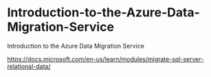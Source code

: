 # Introduction-to-the-Azure-Data-Migration-Service

Introduction to the Azure Data Migration Service

https://docs.microsoft.com/en-us/learn/modules/migrate-sql-server-relational-data/
